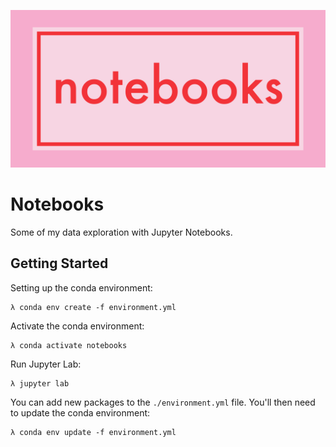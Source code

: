 ![notebooks](designs/notebooks-github-card.svg)

# Notebooks

Some of my data exploration with Jupyter Notebooks.

## Getting Started

Setting up the conda environment:

```shell
λ conda env create -f environment.yml
```
Activate the conda environment:

```shell
λ conda activate notebooks
```

Run Jupyter Lab:

```
λ jupyter lab
```

You can add new packages to the `./environment.yml` file. You'll then need to
update the conda environment:

```shell
λ conda env update -f environment.yml
```

